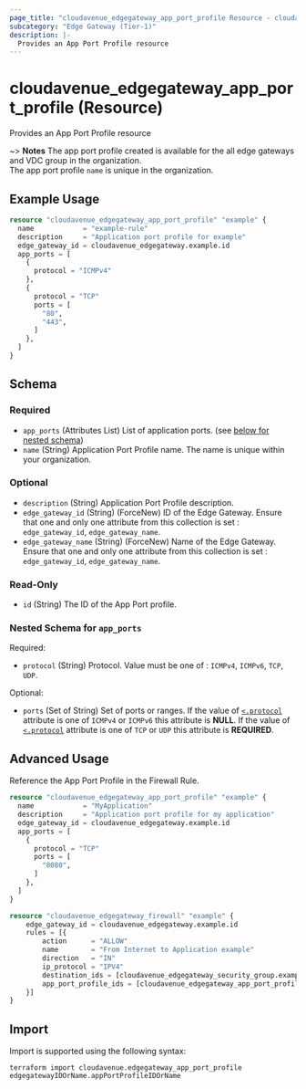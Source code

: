 ```yaml
---
page_title: "cloudavenue_edgegateway_app_port_profile Resource - cloudavenue"
subcategory: "Edge Gateway (Tier-1)"
description: |-
  Provides an App Port Profile resource
---
```


# cloudavenue_edgegateway_app_port_profile (Resource)

Provides an App Port Profile resource

~> **Notes** The app port profile created is available for the all edge gateways and VDC group in the organization. <br>The app port profile `name` is unique in the organization.

## Example Usage

```terraform
resource "cloudavenue_edgegateway_app_port_profile" "example" {
  name            = "example-rule"
  description     = "Application port profile for example"
  edge_gateway_id = cloudavenue_edgegateway.example.id
  app_ports = [
    {
      protocol = "ICMPv4"
    },
    {
      protocol = "TCP"
      ports = [
        "80",
        "443",
      ]
    },
  ]
}
```

<!-- schema generated by tfplugindocs -->
## Schema

### Required

- `app_ports` (Attributes List) List of application ports. (see [below for nested schema](#nestedatt--app_ports))
- `name` (String) Application Port Profile name. The name is unique within your organization.

### Optional

- `description` (String) Application Port Profile description.
- `edge_gateway_id` (String) (ForceNew) ID of the Edge Gateway. Ensure that one and only one attribute from this collection is set : `edge_gateway_id`, `edge_gateway_name`.
- `edge_gateway_name` (String) (ForceNew) Name of the Edge Gateway. Ensure that one and only one attribute from this collection is set : `edge_gateway_id`, `edge_gateway_name`.

### Read-Only

- `id` (String) The ID of the App Port profile.

<a id="nestedatt--app_ports"></a>
### Nested Schema for `app_ports`

Required:

- `protocol` (String) Protocol. Value must be one of : `ICMPv4`, `ICMPv6`, `TCP`, `UDP`.

Optional:

- `ports` (Set of String) Set of ports or ranges. If the value of [`<.protocol`](#<.protocol) attribute is one of `ICMPv4` or `ICMPv6` this attribute is **NULL**. If the value of [`<.protocol`](#<.protocol) attribute is one of `TCP` or `UDP` this attribute is **REQUIRED**.

## Advanced Usage

Reference the App Port Profile in the Firewall Rule.

```terraform
resource "cloudavenue_edgegateway_app_port_profile" "example" {
  name            = "MyApplication"
  description     = "Application port profile for my application"
  edge_gateway_id = cloudavenue_edgegateway.example.id
  app_ports = [
    {
      protocol = "TCP"
      ports = [
        "8080",
      ]
    },
  ]
}

resource "cloudavenue_edgegateway_firewall" "example" {
	edge_gateway_id = cloudavenue_edgegateway.example.id
	rules = [{
		action      = "ALLOW"
		name        = "From Internet to Application example"
		direction   = "IN"
		ip_protocol = "IPV4"
		destination_ids = [cloudavenue_edgegateway_security_group.example.id]
		app_port_profile_ids = [cloudavenue_edgegateway_app_port_profile.example.id]
	}]
}
```

## Import

Import is supported using the following syntax:
```shell
terraform import cloudavenue.edgegateway_app_port_profile edgegatewayIDOrName.appPortProfileIDOrName
```
